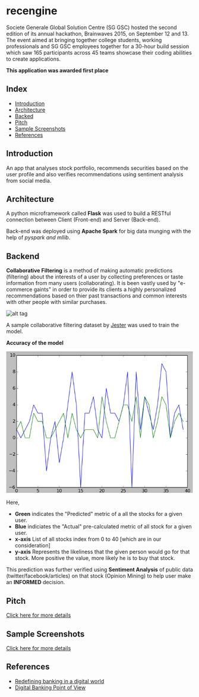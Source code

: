 # recengine

Societe Generale Global Solution Centre (SG GSC) hosted the second edition of its annual hackathon, Brainwaves 2015, on September 12 and 13. The event aimed at bringing together college students, working professionals and SG GSC employees together for a 30-hour build session which saw 165 participants across 45 teams showcase their coding abilities to create applications.

**This application was awarded first place**

## Index
- [Introduction](#introduction)
- [Architecture](#architecture)
- [Backed](#backend)
- [Pitch](#pitch)
- [Sample Screenshots](#sample-screenshots)
- [References](#references)


## Introduction
An app that analyses stock portfolio, recommends securities based on the user profile and also verifies recommendations using sentiment analysis from social media.

## Architecture
A python microframework called **Flask** was used to build a RESTful connection between Client (Front-end) and Server (Back-end).

Back-end was deployed using **Apache Spark** for big data munging with the help of *pyspark and mllib*.

## Backend

**Collaborative Filtering** is a method of making automatic predictions (filtering) about the interests of a user by collecting preferences or taste information from many users (collaborating).
It is been vastly used by "e-commerce gaints" in order to provide its clients a highly personalized recommendations based on thier past transactions and common interests with other people with similar purchases.

![alt tag](https://upload.wikimedia.org/wikipedia/commons/5/52/Collaborative_filtering.gif)

A sample collaborative filtering dataset by [Jester](https://github.com/sjayakum/recengine/blob/master/recengine/back-end/Datasets/jester-data-1.xls) was used to train the model.

**Accuracy of the model**

![alt tag](https://github.com/sjayakum/recengine/blob/master/recengine/samples/pic2.png)

Here,
- **Green** indicates the "Predicted" metric of a all the stocks for a given user.
- **Blue** indiciates the "Actual" pre-calculated metric of all stock for a given user.
- **x-axis** List of all stocks index from 0 to 40 [which are in our consideration]
- **y-axis** Represents the likeliness that the given person would go for that stock. More positive the value, more likely he is to buy that stock.



This prediction was further verified using **Sentiment Analysis** of public data (twitter/facebook/articles) on that stock (Opinion Mining) to help user make an **INFORMED** decision.


## Pitch
[Click here for more details](https://github.com/sjayakum/recengine/blob/master/recengine/socgen.pptx)

## Sample Screenshots
[Click here for more details](https://github.com/sjayakum/recengine/tree/master/recengine/samples)

## References

- [Redefining banking in a digital world](https://github.com/sjayakum/recengine/blob/master/recengine/references/96a32ed5-137c-0010-82c7-eda71af511fa.pdf)
- [Digital Banking Point of View](https://github.com/sjayakum/recengine/blob/master/recengine/references/Digital_Banking_PoV_2015_04_08_final_EN.pdf)
